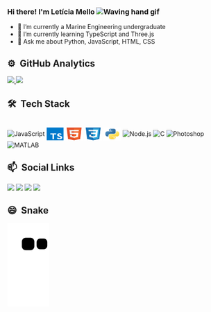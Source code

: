 ### Hi there! I'm Letícia Mello <img src="https://raw.githubusercontent.com/kaueMarques/kaueMarques/master/hi.gif" height="30px" alt="Waving hand gif">

- 🔭 I’m currently a Marine Engineering undergraduate
- 🌱 I’m currently learning TypeScript and Three.js
- 💬 Ask me about Python, JavaScript, HTML, CSS

## ⚙️ &nbsp;GitHub Analytics
<div style="display: flex; align-items: center;">
  <a href="https://github.com/LeticiaMelloS">
    <img width="45%" src="https://github-readme-stats.vercel.app/api?username=LeticiaMelloS&show_icons=true&theme=dark&include_all_commits=true&count_private=true"/>
    <img width="45%" src="https://github-readme-stats.vercel.app/api/top-langs/?username=LeticiaMelloS&layout=compact&langs_count=7&theme=dark"/>
  </a>
</div>

## 🛠 &nbsp;Tech Stack

<div style="display: inline_block"><br>
  <img align="center" alt="JavaScript" height="30" width="40" src="https://cdn.jsdelivr.net/gh/devicons/devicon/icons/javascript/javascript-original.svg">
  <img align="center" alt="TypeScript" height="30" width="40" src="https://raw.githubusercontent.com/devicons/devicon/master/icons/typescript/typescript-plain.svg">
  <img align="center" alt="HTML5" height="30" width="40" src="https://raw.githubusercontent.com/devicons/devicon/master/icons/html5/html5-original.svg">
  <img align="center" alt="CSS3" height="30" width="40" src="https://raw.githubusercontent.com/devicons/devicon/master/icons/css3/css3-original.svg">
  <img align="center" alt="Python" height="30" width="40" src="https://raw.githubusercontent.com/devicons/devicon/master/icons/python/python-original.svg">
  <img align="center" alt="Node.js" height="30" width="40" src="https://cdn.jsdelivr.net/gh/devicons/devicon/icons/nodejs/nodejs-original.svg">
  <img align="center" alt="C" height="30" width="40" src="https://cdn.jsdelivr.net/gh/devicons/devicon/icons/c/c-original.svg" />
  <img align="center" alt="Photoshop" height="30" width="40" src="https://cdn.jsdelivr.net/gh/devicons/devicon/icons/photoshop/photoshop-plain.svg" />
  <img align="center" alt="MATLAB" height="30" width="40" src="https://cdn.jsdelivr.net/gh/devicons/devicon/icons/matlab/matlab-original.svg" />
</div>

## 📫 &nbsp;Social Links

<div> 
  <a href="https://instagram.com/lms998" target="_blank"><img src="https://img.shields.io/badge/-Instagram-%23E4405F?style=for-the-badge&logo=instagram&logoColor=white" target="_blank"></a>
  <a href="https://www.twitch.tv/leticia_mellos" target="_blank"><img src="https://img.shields.io/badge/Twitch-9146FF?style=for-the-badge&logo=twitch&logoColor=white" target="_blank"></a>
  <a href = "mailto:leticiamellosouzalive@gmail.com"><img src="https://img.shields.io/badge/-Gmail-%23333?style=for-the-badge&logo=gmail&logoColor=white" target="_blank"></a>
  <a href="https://www.linkedin.com/in/letícia-de-mello-souza-341251224" target="_blank"><img src="https://img.shields.io/badge/-LinkedIn-%230077B5?style=for-the-badge&logo=linkedin&logoColor=white" target="_blank"></a> 
</div>

## 😄 &nbsp;Snake

  ![snake gif](https://github.com/LeticiaMelloS/LeticiaMelloS/blob/output/github-contribution-grid-snake.svg)
